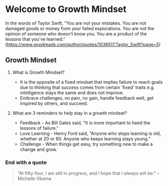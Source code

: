 # Welcome to Growth Mindset

In the words of Taylor Swift, "You are not your mistakes. You are not damaged goods or money from your failed explorations. You are not the opinion of someone who doesn’t know you. You are a product of the lessons that you’ve learned." 
(https://www.goodreads.com/author/quotes/1036517.Taylor_Swift?page=5)

## Growth Mindset

1. What is Growth Mindset?
   - It is the opposite of a fixed mindset that implies failure to reach goals due to thinking that success comes from certain 'fixed' traits e.g. intelligence stays the same and does not improve.
   - Embrace challenges, no pain, no gain, handle feedback well, get inspired by others, and succeed.

2. What are 3 reminders to help stay in a growth mindset?
   - Feedback - As Bill Gates said, "It is more important to heed the lessons of failure."
   - Love Learning - Henry Ford said, “Anyone who stops learning is old, whether at 20 or 80. Anyone who keeps learning stays young.”
   - Challenge - When things get easy, try something new to make a change and grow.

### End with a quote

> “At fifty-four, I am still in progress, and I hope that I always will be." – Michelle Obama
